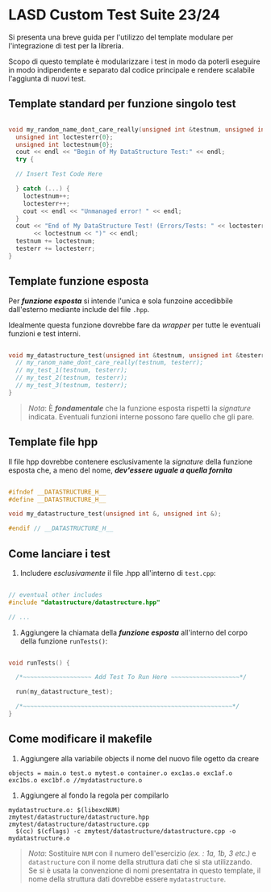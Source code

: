 # LASD Custom Test Suite 23/24

Si presenta una breve guida per l'utilizzo del template modulare per l'integrazione di test per la libreria.

Scopo di questo template è modularizzare i test in modo da poterli eseguire in modo indipendente e separato dal codice principale e rendere scalabile l'aggiunta di nuovi test.

## Template standard per funzione singolo test

```cpp

void my_random_name_dont_care_really(unsigned int &testnum, unsigned int &testerr) {
  unsigned int loctesterr{0};
  unsigned int loctestnum{0};
  cout << endl << "Begin of My DataStructure Test:" << endl;
  try {

  // Insert Test Code Here

  } catch (...) {
    loctestnum++;
    loctesterr++;
    cout << endl << "Unmanaged error! " << endl;
  }
  cout << "End of My DataStructure Test! (Errors/Tests: " << loctesterr << "/"
       << loctestnum << ")" << endl;
  testnum += loctestnum;
  testerr += loctesterr;
}
```

## Template funzione esposta

Per ***funzione esposta*** si intende l'unica e sola funzoine accedibbile dall'esterno mediante include del file `.hpp`.

Idealmente questa funzione dovrebbe fare da *wrapper* per tutte le eventuali funzioni e test interni.

```cpp

void my_datastructure_test(unsigned int &testnum, unsigned int &testerr) {
  // my_ranom_name_dont_care_really(testnum, testerr); 
  // my_test_1(testnum, testerr);
  // my_test_2(testnum, testerr);
  // my_test_3(testnum, testerr);
}

```

> *Nota*: È ***fondamentale*** che la funzione esposta rispetti la *signature* indicata.
> Eventuali funzioni interne possono fare quello che gli pare.

## Template file hpp

Il file hpp dovrebbe contenere esclusivamente la *signature* della funzione esposta che, a meno del nome, ***dev'essere uguale a quella fornita***

```cpp

#ifndef __DATASTRUCTURE_H__
#define __DATASTRUCTURE_H__

void my_datastructure_test(unsigned int &, unsigned int &);

#endif // __DATASTRUCTURE_H__
```

## Come lanciare i test

1. Includere *esclusivamente* il file .hpp all'interno di `test.cpp`:

```cpp

// eventual other includes
#include "datastructure/datastructure.hpp"

// ...
```

1. Aggiungere la chiamata della ***funzione esposta*** all'interno del corpo della funzione `runTests()`:

```cpp

void runTests() {

  /*~~~~~~~~~~~~~~~~~~~ Add Test To Run Here ~~~~~~~~~~~~~~~~~~~*/

  run(my_datastructure_test);

  /*~~~~~~~~~~~~~~~~~~~~~~~~~~~~~~~~~~~~~~~~~~~~~~~~~~~~~~~~~~*/
}
```

## Come modificare il makefile

1. Aggiungere alla variabile objects il nome del nuovo file ogetto da creare

```make
objects = main.o test.o mytest.o container.o exc1as.o exc1af.o exc1bs.o exc1bf.o //mydatastructure.o
```

1. Aggiungere al fondo la regola per compilarlo

```make
mydatastructure.o: $(libexcNUM) zmytest/datastructure/datastructure.hpp zmytest/datastructure/datastructure.cpp
  $(cc) $(cflags) -c zmytest/datastructure/datastructure.cpp -o mydatastructure.o
```

> *Nota*: Sostituire `NUM` con il numero dell'esercizio *(ex. : 1a, 1b, 3 etc.)* e `datastructure` con il nome della struttura dati che si sta utilizzando. Se si è usata la convenzione di nomi presentatra in questo template, il nome della struttura dati dovrebbe essere `mydatastructure`.
